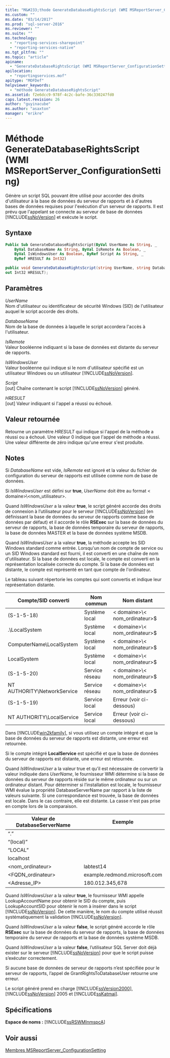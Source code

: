 ```yaml
---
title: "M&#233;thode GenerateDatabaseRightsScript (WMI MSReportServer_ConfigurationSetting) | Microsoft Docs"
ms.custom: ""
ms.date: "03/14/2017"
ms.prod: "sql-server-2016"
ms.reviewer: ""
ms.suite: ""
ms.technology: 
  - "reporting-services-sharepoint"
  - "reporting-services-native"
ms.tgt_pltfrm: ""
ms.topic: "article"
apiname: 
  - "GenerateDatabaseRightsScript (WMI MSReportServer_ConfigurationSetting Class)"
apilocation: 
  - "reportingservices.mof"
apitype: "MOFDef"
helpviewer_keywords: 
  - "méthode GenerateDatabaseRightsScript"
ms.assetid: f2e6dcc9-978f-4c2c-bafe-36c330247fd0
caps.latest.revision: 26
author: "guyinacube"
ms.author: "asaxton"
manager: "erikre"
---
```

# M&#233;thode GenerateDatabaseRightsScript (WMI MSReportServer_ConfigurationSetting)
  Génère un script SQL pouvant être utilisé pour accorder des droits d'utilisateur à la base de données du serveur de rapports et à d'autres bases de données requises pour l'exécution d'un serveur de rapports. Il est prévu que l'appelant se connecte au serveur de base de données [!INCLUDE[ssNoVersion](../../includes/ssnoversion-md.md)] et exécute le script.  
  
## Syntaxe  
  
```vb  
Public Sub GenerateDatabaseRightsScript(ByVal UserName As String, _  
    ByVal DatabaseName As String, ByVal IsRemote As Boolean, _  
    ByVal IsWindowsUser As Boolean, ByRef Script As String, _  
    ByRef HRESULT As Int32)  
```  
  
```csharp  
public void GenerateDatabaseRightsScript(string UserName, string DatabaseName, bool IsRemote, bool IsWindowsUser, out string Script,   
out Int32 HRESULT);  
```  
  
## Paramètres  
 *UserName*  
 Nom d'utilisateur ou identificateur de sécurité Windows (SID) de l'utilisateur auquel le script accorde des droits.  
  
 *DatabaseName*  
 Nom de la base de données à laquelle le script accordera l'accès à l'utilisateur.  
  
 *IsRemote*  
 Valeur booléenne indiquant si la base de données est distante du serveur de rapports.  
  
 *IsWindowsUser*  
 Valeur booléenne qui indique si le nom d'utilisateur spécifié est un utilisateur Windows ou un utilisateur [!INCLUDE[ssNoVersion](../../includes/ssnoversion-md.md)].  
  
 *Script*  
 [out] Chaîne contenant le script [!INCLUDE[ssNoVersion](../../includes/ssnoversion-md.md)] généré.  
  
 *HRESULT*  
 [out] Valeur indiquant si l'appel a réussi ou échoué.  
  
## Valeur retournée  
 Retourne un paramètre *HRESULT* qui indique si l'appel de la méthode a réussi ou a échoué. Une valeur 0 indique que l'appel de méthode a réussi. Une valeur différente de zéro indique qu'une erreur s'est produite.  
  
## Notes  
 Si *DatabaseName* est vide, *IsRemote* est ignoré et la valeur du fichier de configuration du serveur de rapports est utilisée comme nom de base de données.  
  
 Si *IsWindowsUser* est défini sur **true**, *UserName* doit être au format \< domaine>\\<nom_utilisateur\>.  
  
 Quand *IsWindowsUser* a la valeur **true**, le script généré accorde des droits de connexion à l’utilisateur pour le serveur [!INCLUDE[ssNoVersion](../../includes/ssnoversion-md.md)] (en définissant la base de données du serveur de rapports comme base de données par défaut) et il accorde le rôle **RSExec** sur la base de données du serveur de rapports, la base de données temporaire du serveur de rapports, la base de données MASTER et la base de données système MSDB.  
  
 Quand *IsWindowsUser* a la valeur **true**, la méthode accepte les SID Windows standard comme entrée. Lorsqu'un nom de compte de service ou un SID Windows standard est fourni, il est converti en une chaîne de nom d'utilisateur. Si la base de données est locale, le compte est converti en la représentation localisée correcte du compte. Si la base de données est distante, le compte est représenté en tant que compte de l'ordinateur.  
  
 Le tableau suivant répertorie les comptes qui sont convertis et indique leur représentation distante.  
  
|Compte/SID converti|Nom commun|Nom distant|  
|---------------------------------------|-----------------|-----------------|  
|(S-1-5-18)|Système local|\< domaine>\\< nom_ordinateur\>$|  
|.\LocalSystem|Système local|\< domaine>\\< nom_ordinateur\>$|  
|ComputerName\LocalSystem|Système local|\< domaine>\\< nom_ordinateur\>$|  
|LocalSystem|Système local|\< domaine>\\< nom_ordinateur\>$|  
|(S-1-5-20)|Service réseau|\< domaine>\\< nom_ordinateur\>$|  
|NT AUTHORITY\NetworkService|Service réseau|\< domaine>\\< nom_ordinateur\>$|  
|(S-1-5-19)|Service local|Erreur (voir ci-dessous)|  
|NT AUTHORITY\LocalService|Service local|Erreur (voir ci-dessous)|  
  
 Dans [!INCLUDE[win2kfamily](../../includes/win2kfamily-md.md)], si vous utilisez un compte intégré et que la base de données du serveur de rapports est distante, une erreur est retournée.  
  
 Si le compte intégré **LocalService** est spécifié et que la base de données du serveur de rapports est distante, une erreur est retournée.  
  
 Quand *IsWindowsUser* a la valeur true et qu’il est nécessaire de convertir la valeur indiquée dans *UserName*, le fournisseur WMI détermine si la base de données du serveur de rapports réside sur le même ordinateur ou sur un ordinateur distant. Pour déterminer si l’installation est locale, le fournisseur WMI évalue la propriété DatabaseServerName par rapport à la liste de valeurs suivante. Si une correspondance est trouvée, la base de données est locale. Dans le cas contraire, elle est distante. La casse n'est pas prise en compte lors de la comparaison.  
  
|Valeur de DatabaseServerName|Exemple|  
|---------------------------------|-------------|  
|“.”||  
|“(local)”||  
|“LOCAL”||  
|localhost||  
|\<nom_ordinateur>|labtest14|  
|\<FQDN_ordinateur>|example.redmond.microsoft.com|  
|\<Adresse_IP>|180.012.345,678|  
  
 Quand *IsWindowsUser* a la valeur **true**, le fournisseur WMI appelle LookupAccountName pour obtenir le SID du compte, puis LookupAccountSID pour obtenir le nom à insérer dans le script [!INCLUDE[ssNoVersion](../../includes/ssnoversion-md.md)]. De cette manière, le nom du compte utilisé réussit systématiquement la validation [!INCLUDE[ssNoVersion](../../includes/ssnoversion-md.md)].  
  
 Quand *IsWindowsUser* a la valeur **false**, le script généré accorde le rôle **RSExec** sur la base de données du serveur de rapports, la base de données temporaire du serveur de rapports et la base de données système MSDB.  
  
 Quand *IsWindowsUser* a la valeur **false**, l’utilisateur SQL Server doit déjà exister sur le serveur [!INCLUDE[ssNoVersion](../../includes/ssnoversion-md.md)] pour que le script puisse s’exécuter correctement.  
  
 Si aucune base de données de serveur de rapports n’est spécifiée pour le serveur de rapports, l’appel de GrantRightsToDatabaseUser retourne une erreur.  
  
 Le script généré prend en charge [!INCLUDE[ssVersion2000](../../includes/ssversion2000-md.md)], [!INCLUDE[ssNoVersion](../../includes/ssnoversion-md.md)] 2005 et [!INCLUDE[ssKatmai](../../includes/sskatmai-md.md)].  
  
## Spécifications  
 **Espace de noms :** [!INCLUDE[ssRSWMInmspcA](../../includes/ssrswminmspca-md.md)]  
  
## Voir aussi  
 [Membres MSReportServer_ConfigurationSetting](../../reporting-services/wmi-provider-library-reference/msreportserver-configurationsetting-members.md)  
  
  